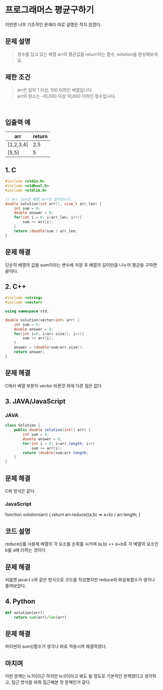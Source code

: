 # 프로그래머스 평균구하기
이번엔 너무 기초적인 문제라 따로 설명은 적지 않겠다.<br/>

## 문제 설명
>정수를 담고 있는 배열 arr의 평균값을 return하는 함수, solution을 완성해보세요.<br/>

## 제한 조건
>arr은 길이 1 이상, 100 이하인 배열입니다.<br/>
arr의 원소는 -10,000 이상 10,000 이하인 정수입니다.<br/>
<br/>

## 입출력 예
|arr|return|
|---|---|
|[1,2,3,4]|2,5|
|[5,5]|5|

## 1. C

``` C
#include <stdio.h>
#include <stdbool.h>
#include <stdlib.h>

// arr_len은 배열 arr의 길이입니다.
double solution(int arr[], size_t arr_len) {
    int sum = 0;
    double answer = 0;
    for(int i = 0; i<arr_len; i++){
        sum += arr[i];
    }
    return (double)sum / arr_len;
}
```

## 문제 해결
단순히 배열의 값을 sum이라는 변수에 저장 후 배열의 길이만큼 나누어 평균을 구하면 끝이다.

## 2. C++
```cpp
#include <string>
#include <vector>

using namespace std;

double solution(vector<int> arr) {
    int sum = 0;
    double answer = 0;
    for(int i=0; i<arr.size(); i++){
        sum += arr[i];
    }
    answer = (double)sum/arr.size();
    return answer;
}
```

## 문제 해결
C에서 배열 부분이 vector 바뀐것 외에 다른 점은 없다

## 3. JAVA/JavaScript

### JAVA
```JAVA
class Solution {
    public double solution(int[] arr) {
        int sum = 0;
        double answer = 0;
        for(int i = 0; i<arr.length; i++)
            sum += arr[i];        
        return (double)sum/arr.length;
    }
}
```

## 문제 해결
C와 방식은 같다.

### JavaScript
function solution(arr) {
    return arr.reduce((a,b) => a+b) / arr.length;
}

## 코드 설명
reduce()를 사용해 배열의 각 요소를 순회를 시키며 (a,b) => a+b로 각 배열의 요소인 b를 a에 더하는 것이다.

## 문제 해결
처음엔 java나 c와 같은 방식으로 코드를 작성했지만 reduce와 화살표함수가 생각나 줄여보았다.


## 4. Python
```py
def solution(arr):
    return sum(arr)/len(arr)
```

## 문제 해결
파이썬의 sum()함수가 생각나 바로 적용시켜 해결하였다.

## 마치며
이번 문제는 lv.1이라곤 하지만 lv.0이라고 봐도 될 정도로 기본적인 문제였다고 생각하고, 접근 방식을 바꿔 접근해본 첫 문제인거 같다.
